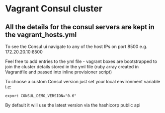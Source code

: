 # Vagrant Consul cluster

## All the details for the consul servers are kept in the vagrant_hosts.yml

To see the Consul ui navigate to any of the host IPs on port 8500 e.g. 172.20.20.10:8500

Feel free to add entries to the yml file - vagrant boxes are bootstrapped to join the cluster details stored in the yml file (ruby array created in Vagrantfile and passed into inline provisioner script)

To choose a custom Consul version just set your local environment variable i.e:
```
export CONSUL_DEMO_VERSION="0.6"
```

By default it will use the latest version via the hashicorp public api
